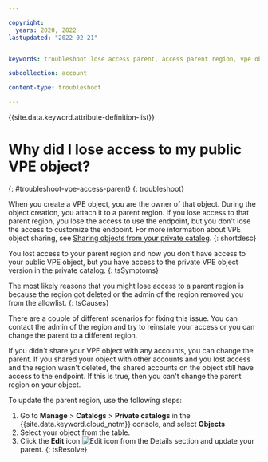 ```yaml
---

copyright:
  years: 2020, 2022
lastupdated: "2022-02-21"


keywords: troubleshoot lose access parent, access parent region, vpe object

subcollection: account

content-type: troubleshoot

---
```


{{site.data.keyword.attribute-definition-list}}


# Why did I lose access to my public VPE object?
{: #troubleshoot-vpe-access-parent}
{: troubleshoot}

When you create a VPE object, you are the owner of that object. During the object creation, you attach it to a parent region. If you lose access to that parent region, you lose the access to use the endpoint, but you don't lose the access to customize the endpoint. For more information about VPE object sharing, see [Sharing objects from your private catalog](/docs/account?topic=account-sharing-access-services). 
{: shortdesc}

You lost access to your parent region and now you don't have access to your public VPE object, but you have access to the private VPE object version in the private catalog. 
{: tsSymptoms}
   
The most likely reasons that you might lose access to a parent region is because the region got deleted or the admin of the region removed you from the allowlist. 
{: tsCauses}

There are a couple of different scenarios for fixing this issue. You can contact the admin of the region and try to reinstate your access or you can change the parent to a different region. 

If you didn't share your VPE object with any accounts, you can change the parent. If you shared your object with other accounts and you lost access and the region wasn't deleted, the shared accounts on the object still have access to the endpoint. If this is true, then you can't change the parent region on your object.  

To update the parent region, use the following steps:
1. Go to **Manage** > **Catalogs** > **Private catalogs** in the {{site.data.keyword.cloud_notm}} console, and select **Objects**
1. Select your object from the table. 
1. Click the **Edit** icon ![Edit icon](../icons/icon_write.svg "Edit") from the Details section and update your parent. 
{: tsResolve}
